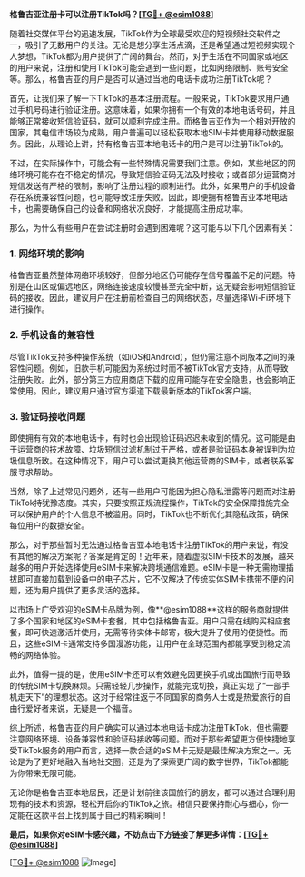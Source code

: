 **格鲁吉亚注册卡可以注册TikTok吗？[[TG💪+ @esim1088](https://t.me/s/esim1088)]**

随着社交媒体平台的迅速发展，TikTok作为全球最受欢迎的短视频社交软件之一，吸引了无数用户的关注。无论是想分享生活点滴，还是希望通过短视频实现个人梦想，TikTok都为用户提供了广阔的舞台。然而，对于生活在不同国家或地区的用户来说，注册和使用TikTok可能会遇到一些问题，比如网络限制、账号安全等。那么，格鲁吉亚的用户是否可以通过当地的电话卡成功注册TikTok呢？

首先，让我们来了解一下TikTok的基本注册流程。一般来说，TikTok要求用户通过手机号码进行验证注册。这意味着，如果你拥有一个有效的本地电话号码，并且能够正常接收短信验证码，就可以顺利完成注册。而格鲁吉亚作为一个相对开放的国家，其电信市场较为成熟，用户普遍可以轻松获取本地SIM卡并使用移动数据服务。因此，从理论上讲，持有格鲁吉亚本地电话卡的用户是可以注册TikTok的。

不过，在实际操作中，可能会有一些特殊情况需要我们注意。例如，某些地区的网络环境可能存在不稳定的情况，导致短信验证码无法及时接收；或者部分运营商对短信发送有严格的限制，影响了注册过程的顺利进行。此外，如果用户的手机设备存在系统兼容性问题，也可能导致注册失败。因此，即便拥有格鲁吉亚本地电话卡，也需要确保自己的设备和网络状况良好，才能提高注册成功率。

那么，为什么有些用户在尝试注册时会遇到困难呢？这可能与以下几个因素有关：

### **1. 网络环境的影响**
格鲁吉亚虽然整体网络环境较好，但部分地区仍可能存在信号覆盖不足的问题。特别是在山区或偏远地区，网络连接速度较慢甚至完全中断，这无疑会影响短信验证码的接收。因此，建议用户在注册前检查自己的网络状态，尽量选择Wi-Fi环境下进行操作。

### **2. 手机设备的兼容性**
尽管TikTok支持多种操作系统（如iOS和Android），但仍需注意不同版本之间的兼容性问题。例如，旧款手机可能因为系统过时而不被TikTok官方支持，从而导致注册失败。此外，部分第三方应用商店下载的应用可能存在安全隐患，也会影响正常使用。因此，建议用户通过官方渠道下载最新版本的TikTok客户端。

### **3. 验证码接收问题**
即使拥有有效的本地电话卡，有时也会出现验证码迟迟未收到的情况。这可能是由于运营商的技术故障、垃圾短信过滤机制过于严格，或者是验证码本身被误判为垃圾信息所致。在这种情况下，用户可以尝试更换其他运营商的SIM卡，或者联系客服寻求帮助。

当然，除了上述常见问题外，还有一些用户可能因为担心隐私泄露等问题而对注册TikTok持犹豫态度。其实，只要按照正规流程操作，TikTok的安全保障措施完全可以保护用户的个人信息不被滥用。同时，TikTok也不断优化其隐私政策，确保每位用户的数据安全。

那么，对于那些暂时无法通过格鲁吉亚本地电话卡注册TikTok的用户来说，有没有其他的解决方案呢？答案是肯定的！近年来，随着虚拟SIM卡技术的发展，越来越多的用户开始选择使用eSIM卡来解决跨境通信难题。eSIM卡是一种无需物理插拔即可直接加载到设备中的电子芯片，它不仅解决了传统实体SIM卡携带不便的问题，还为用户提供了更多灵活的选择。

以市场上广受欢迎的eSIM卡品牌为例，像**@esim1088**这样的服务商就提供了多个国家和地区的eSIM卡套餐，其中包括格鲁吉亚。用户只需在线购买相应套餐，即可快速激活并使用，无需等待实体卡邮寄，极大提升了使用的便捷性。而且，这些eSIM卡通常支持多国漫游功能，让用户在全球范围内都能享受到稳定流畅的网络体验。

此外，值得一提的是，使用eSIM卡还可以有效避免因更换手机或出国旅行而导致的传统SIM卡切换麻烦。只需轻轻几步操作，就能完成切换，真正实现了“一部手机走天下”的理想状态。这对于经常往返于不同国家的商务人士或是热爱旅行的自由行爱好者来说，无疑是一个福音。

综上所述，格鲁吉亚的用户确实可以通过本地电话卡成功注册TikTok，但也需要注意网络环境、设备兼容性和验证码接收等问题。而对于那些希望更方便快捷地享受TikTok服务的用户而言，选择一款合适的eSIM卡无疑是最佳解决方案之一。无论是为了更好地融入当地社交圈，还是为了探索更广阔的数字世界，TikTok都能为你带来无限可能。

无论你是格鲁吉亚本地居民，还是计划前往该国旅行的朋友，都可以通过合理利用现有的技术和资源，轻松开启你的TikTok之旅。相信只要保持耐心与细心，你一定能在这款平台上找到属于自己的精彩瞬间！

**最后，如果你对eSIM卡感兴趣，不妨点击下方链接了解更多详情：[[TG💪+ @esim1088](https://t.me/s/esim1088)]**

[[TG💪+ @esim1088](https://t.me/s/esim1088) ![Image](https://i.postimg.cc/4NQfJmqS/Snipaste-2025-05-13-00-14-12.png)]